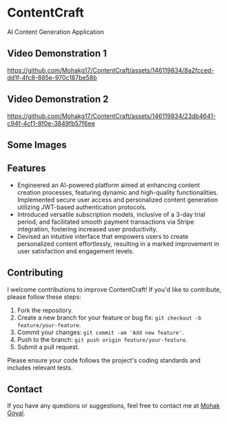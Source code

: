 # ContentCraft
AI Content Generation Application

## Video Demonstration 1
https://github.com/Mohakg17/ContentCraft/assets/146119834/8a2fcced-dd1f-4fc8-885e-970c187be58b

## Video Demonstration 2
https://github.com/Mohakg17/ContentCraft/assets/146119834/23db4641-c94f-4cf1-8f0e-3849fb57f6ee

## Some Images

## Features

- Engineered an AI-powered platform aimed at enhancing content creation processes, featuring dynamic and
high-quality functionalities. Implemented secure user access and personalized content generation utilizing
JWT-based authentication protocols.
- Introduced versatile subscription models, inclusive of a 3-day trial period, and facilitated smooth payment
transactions via Stripe integration, fostering increased user productivity.
- Devised an intuitive interface that empowers users to create personalized content effortlessly, resulting in a marked
improvement in user satisfaction and engagement levels.

## Contributing

I welcome contributions to improve ContentCraft! If you'd like to contribute, please follow these steps:

1. Fork the repository.
2. Create a new branch for your feature or bug fix: `git checkout -b feature/your-feature`.
3. Commit your changes: `git commit -am 'Add new feature'`.
4. Push to the branch: `git push origin feature/your-feature`.
5. Submit a pull request.

Please ensure your code follows the project's coding standards and includes relevant tests.

## Contact

If you have any questions or suggestions, feel free to contact me at  [Mohak Goyal](manmps17@gmail.com).
